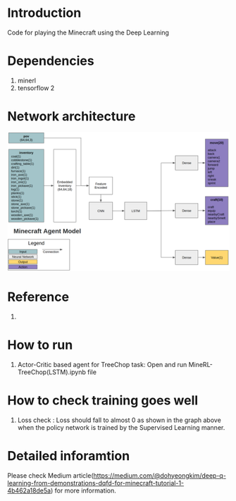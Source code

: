 # Introduction
Code for playing the Minecraft using the Deep Learning 

# Dependencies
1. minerl
2. tensorflow 2

# Network architecture
<img src="image/minecraft_network.png" width="1000">

# Reference
1. 

# How to run 
1. Actor-Critic based agent for TreeChop task: Open and run MineRL-TreeChop(LSTM).ipynb file

# How to check training goes well
1. Loss check : Loss should fall to almost 0 as shown in the graph above when the policy network is trained by the Supervised Learning manner.

# Detailed inforamtion
Please check Medium article(https://medium.com/@dohyeongkim/deep-q-learning-from-demonstrations-dqfd-for-minecraft-tutorial-1-4b462a18de5a) for more information.
